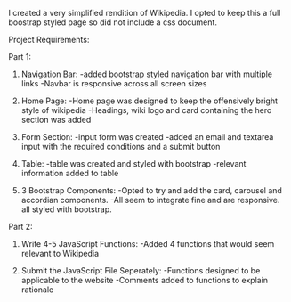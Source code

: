 I created a very simplified rendition of Wikipedia. I opted to keep this a full boostrap styled page so did not include a css document.

Project Requirements:

Part 1:

1. Navigation Bar:
-added bootstrap styled navigation bar with multiple links
-Navbar is responsive across all screen sizes

2. Home Page:
-Home page was designed to keep the offensively bright style of wikipedia
-Headings, wiki logo and card containing the hero section was added

3. Form Section:
-input form was created
-added an email and textarea input with the required conditions and a submit button

4. Table:
-table was created and styled with bootstrap
-relevant information added to table

5. 3 Bootstrap Components:
-Opted to try and add the card, carousel and accordian components.
-All seem to integrate fine and are responsive. all styled with bootstrap.

Part 2:

1. Write 4-5 JavaScript Functions:
-Added 4 functions that would seem relevant to Wikipedia

2. Submit the JavaScript File Seperately:
-Functions designed to be applicable to the website
-Comments added to functions to explain rationale
